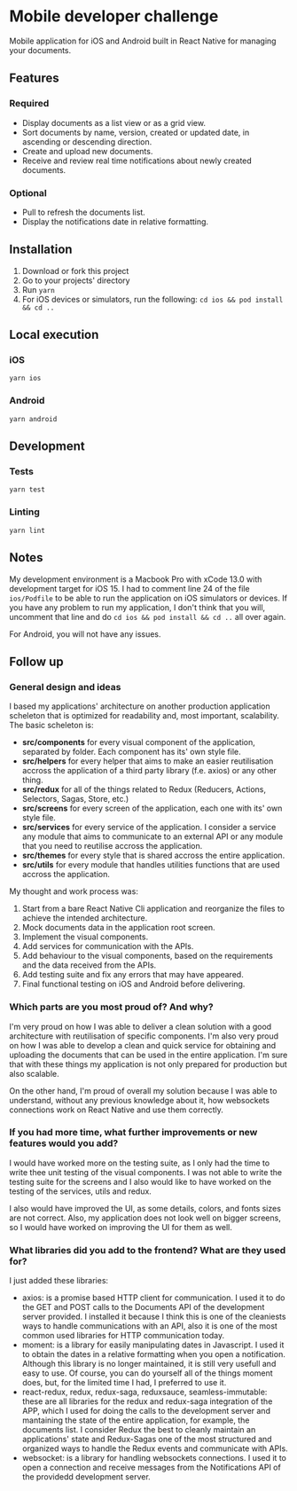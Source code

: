 # Mobile developer challenge

Mobile application for iOS and Android built in React Native for managing your documents. 

## Features

### Required

* Display documents as a list view or as a grid view.
* Sort documents by name, version, created or updated date, in ascending or descending direction.
* Create and upload new documents.
* Receive and review real time notifications about newly created documents.

### Optional

* Pull to refresh the documents list.
* Display the notifications date in relative formatting.

## Installation

1. Download or fork this project
2. Go to your projects' directory
3. Run `yarn`
4. For iOS devices or simulators, run the following: `cd ios && pod install && cd ..`

## Local execution

### iOS

`yarn ios`

### Android

`yarn android`

## Development

### Tests

`yarn test`

### Linting

`yarn lint`

## Notes

My development environment is a Macbook Pro with xCode 13.0 with development target for iOS 15. I had to comment line 24 of the file `ios/Podfile` to be able to run the application on iOS simulators or devices. If you have any problem to run my application, I don't think that you will, uncomment that line and do `cd ios && pod install && cd ..` all over again.

For Android, you will not have any issues.

## Follow up

### General design and ideas

I based my applications' architecture on another production application scheleton that is optimized for readability and, most important, scalability. The basic scheleton is:

* __src/components__ for every visual component of the application, separated by folder. Each component has its' own style file.
* __src/helpers__ for every helper that aims to make an easier reutilisation accross the application of a third party library (f.e. axios) or any other thing.
* __src/redux__ for all of the things related to Redux (Reducers, Actions, Selectors, Sagas, Store, etc.)
* __src/screens__ for every screen of the application, each one with its' own style file.
* __src/services__ for every service of the application. I consider a service any module that aims to communicate to an external API or any module that you need to reutilise accross the application.
* __src/themes__ for every style that is shared accross the entire application.
* __src/utils__ for every module that handles utilities functions that are used accross the application.

My thought and work process was:

1. Start from a bare React Native Cli application and reorganize the files to achieve the intended architecture.
2. Mock documents data in the application root screen.
3. Implement the visual components.
4. Add services for communication with the APIs.
5. Add behaviour to the visual components, based on the requirements and the data received from the APIs.
6. Add testing suite and fix any errors that may have appeared.
7. Final functional testing on iOS and Android before delivering.

### Which parts are you most proud of? And why?

I'm very proud on how I was able to deliver a clean solution with a good architecture with reutilisation of specific components. I'm also very proud on how I was able to develop a clean and quick service for obtaining and uploading the documents that can be used in the entire application. I'm sure that with these things my application is not only prepared for production but also scalable.

On the other hand, I'm proud of overall my solution because I was able to understand, without any previous knowledge about it, how websockets connections work on React Native and use them correctly.

### If you had more time, what further improvements or new features would you add?

I would have worked more on the testing suite, as I only had the time to write thee unit testing of the visual components. I was not able to write the testing suite for the screens and I also would like to have worked on the testing of the services, utils and redux.

I also would have improved the UI, as some details, colors, and fonts sizes are not correct. Also, my application does not look well on bigger screens, so I would have worked on improving the UI for them as well.

### What libraries did you add to the frontend? What are they used for?

I just added these libraries:

- axios: is a promise based HTTP client for communication. I used it to do the GET and POST calls to the Documents API of the development server provided. I installed it because I think this is one of the cleaniests ways to handle communications with an API, also it is one of the most common used libraries for HTTP communication today.
- moment: is a library for easily manipulating dates in Javascript. I used it to obtain the dates in a relative formatting when you open a notification. Although this library is no longer maintained, it is still very usefull and easy to use. Of course, you can do yourself all of the things moment does, but, for the limited time I had, I preferred to use it.
- react-redux, redux, redux-saga, reduxsauce, seamless-immutable: these are all libraries for the redux and redux-saga integration of the APP, which I used for doing the calls to the development server and mantaining the state of the entire application, for example, the documents list. I consider Redux the best to cleanly maintain an applications' state and Redux-Sagas one of the most structured and organized ways to handle the Redux events and communicate with APIs.
- websocket: is a library for handling websockets connections. I used it to open a connection and receive messages from the Notifications API of the providedd development server.
